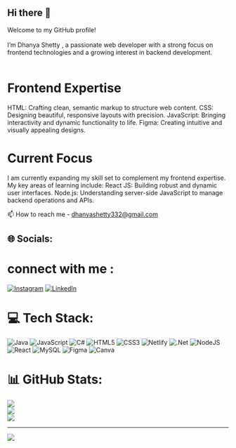 ## Hi there 👋

Welcome to my GitHub profile!<br><br>I’m Dhanya Shetty , a passionate web developer with a strong focus on frontend technologies and a growing interest in backend development. <br><br>
# Frontend Expertise
HTML: Crafting clean, semantic markup to structure web content.
CSS: Designing beautiful, responsive layouts with precision.
JavaScript: Bringing interactivity and dynamic functionality to life.
Figma: Creating intuitive and visually appealing designs.

# Current Focus
I am currently expanding my skill set to complement my frontend expertise. My key areas of learning include:
React JS: Building robust and dynamic user interfaces.
Node.js: Understanding server-side JavaScript to manage backend operations and APIs.

📫 How to reach me - dhanyashetty332@gmail.com

## 🌐 Socials:
# connect with me :
[![Instagram](https://img.shields.io/badge/Instagram-%23E4405F.svg?logo=Instagram&logoColor=white)](https://instagram.com/https://www.linkedin.com/in/dhanya-shetty-270589230/) [![LinkedIn](https://img.shields.io/badge/LinkedIn-%230077B5.svg?logo=linkedin&logoColor=white)](https://linkedin.com/in/https://www.linkedin.com/in/dhanya-shetty-270589230/) 

# 💻 Tech Stack:
![Java](https://img.shields.io/badge/java-%23ED8B00.svg?style=for-the-badge&logo=openjdk&logoColor=white) ![JavaScript](https://img.shields.io/badge/javascript-%23323330.svg?style=for-the-badge&logo=javascript&logoColor=%23F7DF1E) ![C#](https://img.shields.io/badge/c%23-%23239120.svg?style=for-the-badge&logo=csharp&logoColor=white) ![HTML5](https://img.shields.io/badge/html5-%23E34F26.svg?style=for-the-badge&logo=html5&logoColor=white) ![CSS3](https://img.shields.io/badge/css3-%231572B6.svg?style=for-the-badge&logo=css3&logoColor=white) ![Netlify](https://img.shields.io/badge/netlify-%23000000.svg?style=for-the-badge&logo=netlify&logoColor=#00C7B7) ![.Net](https://img.shields.io/badge/.NET-5C2D91?style=for-the-badge&logo=.net&logoColor=white) ![NodeJS](https://img.shields.io/badge/node.js-6DA55F?style=for-the-badge&logo=node.js&logoColor=white) ![React](https://img.shields.io/badge/react-%2320232a.svg?style=for-the-badge&logo=react&logoColor=%2361DAFB) ![MySQL](https://img.shields.io/badge/mysql-4479A1.svg?style=for-the-badge&logo=mysql&logoColor=white) ![Figma](https://img.shields.io/badge/figma-%23F24E1E.svg?style=for-the-badge&logo=figma&logoColor=white) ![Canva](https://img.shields.io/badge/Canva-%2300C4CC.svg?style=for-the-badge&logo=Canva&logoColor=white)
# 📊 GitHub Stats:
![](https://github-readme-stats.vercel.app/api?username=d-shetty33&theme=dark&hide_border=true&include_all_commits=false&count_private=false)<br/>
![](https://github-readme-streak-stats.herokuapp.com/?user=d-shetty33&theme=dark&hide_border=true)<br/>
![](https://github-readme-stats.vercel.app/api/top-langs/?username=d-shetty33&theme=dark&hide_border=true&include_all_commits=false&count_private=false&layout=compact)

---
[![](https://visitcount.itsvg.in/api?id=d-shetty33&icon=0&color=0)](https://visitcount.itsvg.in)

<!-- Proudly created with GPRM ( https://gprm.itsvg.in ) -->
